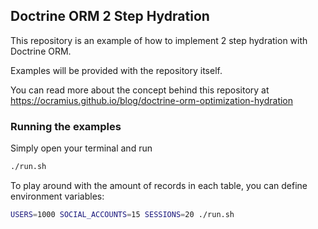 ## Doctrine ORM 2 Step Hydration

This repository is an example of how to implement 2 step hydration with Doctrine ORM.

Examples will be provided with the repository itself.

You can read more about the concept behind this repository at https://ocramius.github.io/blog/doctrine-orm-optimization-hydration

### Running the examples

Simply open your terminal and run

```sh
./run.sh
```

To play around with the amount of records in each table, you can define environment variables:


```sh
USERS=1000 SOCIAL_ACCOUNTS=15 SESSIONS=20 ./run.sh
```
